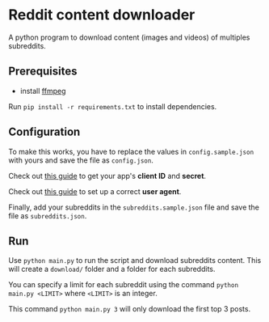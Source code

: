 # Reddit content downloader

A python program to download content (images and videos) of multiples subreddits.

## Prerequisites

- install [ffmpeg](https://ffmpeg.org)

Run `pip install -r requirements.txt` to install dependencies.

## Configuration

To make this works, you have to replace the values in `config.sample.json` with yours and save the file as `config.json`.

Check out [this guide](https://github.com/reddit-archive/reddit/wiki/OAuth2-Quick-Start-Example#first-steps) to get your app's **client ID** and **secret**. 

Check out [this guide](https://github.com/reddit-archive/reddit/wiki/API#rules) to set up a correct **user agent**.

Finally, add your subreddits in the `subreddits.sample.json` file and save the file as `subreddits.json`.

## Run

Use `python main.py` to run the script and download subreddits content. This will create a `download/` folder and a folder for each subreddits.

You can specify a limit for each subreddit using the command `python main.py <LIMIT>` where `<LIMIT>` is an integer. 

This command `python main.py 3` will only download the first top 3 posts.